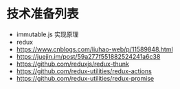 # 技术准备列表

* immutable.js 实现原理
* redux
* https://www.cnblogs.com/liuhao-web/p/11589848.html
* https://juejin.im/post/59a277f551882524241a6c38
* https://github.com/reduxjs/redux-thunk
* https://github.com/redux-utilities/redux-actions
* https://github.com/redux-utilities/redux-promise

